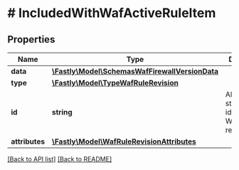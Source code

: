 # # IncludedWithWafActiveRuleItem

## Properties

Name | Type | Description | Notes
------------ | ------------- | ------------- | -------------
**data** | [**\Fastly\Model\SchemasWafFirewallVersionData**](SchemasWafFirewallVersionData.md) |  | [optional] 
**type** | [**\Fastly\Model\TypeWafRuleRevision**](TypeWafRuleRevision.md) |  | [optional] 
**id** | **string** | Alphanumeric string identifying a WAF rule revision. | [optional] [readonly] 
**attributes** | [**\Fastly\Model\WafRuleRevisionAttributes**](WafRuleRevisionAttributes.md) |  | [optional] 


[[Back to API list]](../../README.md#endpoints) [[Back to README]](../../README.md)
